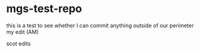 mgs-test-repo
=============
this is a test to see whether I can commit anything outside of our perimeter my edit (AM)

scot edits

